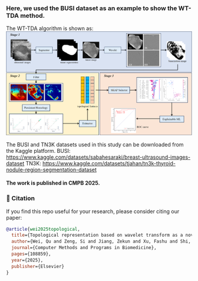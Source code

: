 ### Here, we used the BUSI dataset as an example to show the WT-TDA method.

The WT-TDA algorithm is shown as:
![本地图片描述](TDA.png)

The BUSI and TN3K datasets used in this study can be downloaded from the Kaggle platform.
BUSI: https://www.kaggle.com/datasets/sabahesaraki/breast-ultrasound-images-dataset
TN3K: https://www.kaggle.com/datasets/tjahan/tn3k-thyroid-nodule-region-segmentation-dataset

#### The work is published in CMPB 2025.
### 📖 Citation

If you find this repo useful for your research, please consider citing our paper:

```bibtex
@article{wei2025topological,
  title={Topological representation based on wavelet transform as a novel imaging biomarker for tumor diagnosis in ultrasound images: A comprehensive study},
  author={Wei, Qu and Zeng, Si and Jiang, Zekun and Xu, Fashu and Shi, Shuhua and Wen, Wen and Qin, Ziyuan and Lou, Zhenye and Li, Kang},
  journal={Computer Methods and Programs in Biomedicine},
  pages={108859},
  year={2025},
  publisher={Elsevier}
}

